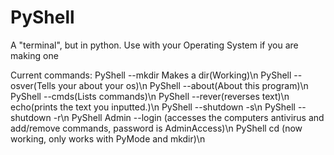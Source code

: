 # PyShell
A "terminal", but in python. Use with your Operating System if you are making one

Current commands:
PyShell --mkdir Makes a dir(Working)\n
PyShell --osver(Tells your about your os)\n
PyShell --about(About this program)\n
PyShell --cmds(Lists commands)\n
PyShell --rever(reverses text)\n
echo(prints the text you inputted.)\n
PyShell --shutdown -s\n
PyShell --shutdown -r\n
PyShell Admin --login (accesses the computers antivirus and add/remove commands, password is AdminAccess)\n
PyShell cd (now working, only works with PyMode and mkdir)\n

